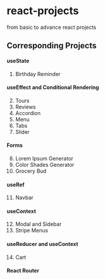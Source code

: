 # react-projects
from basic to advance react projects

## Corresponding Projects

#### useState

1. Birthday Reminder

#### useEffect and Conditional Rendering

2. Tours
3. Reviews
4. Accordion
5. Menu
6. Tabs
7. Slider

#### Forms

8. Lorem Ipsum Generator
9. Color Shades Generator
10. Grocery Bud

#### useRef

11. Navbar

#### useContext

12. Modal and Sidebar
13. Stripe Menus

#### useReducer and useContext

14. Cart

#### React Router
